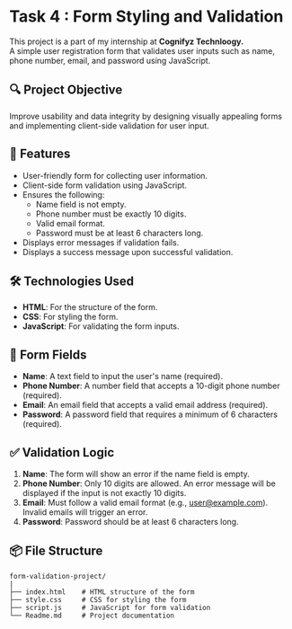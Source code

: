 # Task 4 : Form Styling and Validation 

This project is a part of my internship at **Cognifyz Technloogy.**\
A simple user registration form that validates user inputs such as name, phone number, email, and password using JavaScript.

## 🔍 Project Objective 

Improve usability and data integrity by designing visually appealing forms and implementing client-side validation for user input.

## 🎯 Features

- User-friendly form for collecting user information.
- Client-side form validation using JavaScript.
- Ensures the following:
  - Name field is not empty.
  - Phone number must be exactly 10 digits.
  - Valid email format.
  - Password must be at least 6 characters long.
- Displays error messages if validation fails.
- Displays a success message upon successful validation.

## 🛠️ Technologies Used

- **HTML**: For the structure of the form.
- **CSS**: For styling the form.
- **JavaScript**: For validating the form inputs.

## 📄 Form Fields

- **Name**: A text field to input the user's name (required).
- **Phone Number**: A number field that accepts a 10-digit phone number (required).
- **Email**: An email field that accepts a valid email address (required).
- **Password**: A password field that requires a minimum of 6 characters (required).

## ✅ Validation Logic

1. **Name**: The form will show an error if the name field is empty.
2. **Phone Number**: Only 10 digits are allowed. An error message will be displayed if the input is not exactly 10 digits.
3. **Email**: Must follow a valid email format (e.g., user@example.com). Invalid emails will trigger an error.
4. **Password**: Password should be at least 6 characters long.

## 📦 File Structure

```plaintext
form-validation-project/
|
├── index.html    # HTML structure of the form
├── style.css     # CSS for styling the form
├── script.js     # JavaScript for form validation
└── Readme.md     # Project documentation 
```